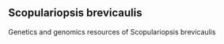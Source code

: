 **Scopulariopsis brevicaulis**
-----------------
Genetics and genomics resources of Scopulariopsis brevicaulis

